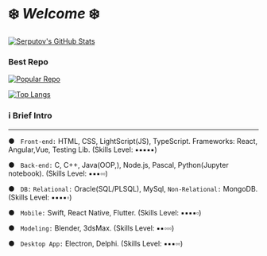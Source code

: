 # ❄️ *Welcome* ❄️


[![Serputov's GitHub Stats](https://github-readme-stats.vercel.app/api?username=aserputov)](https://github.com/aserputov?tab=repositories)

### Best Repo
[![Popular Repo](https://github-readme-stats.vercel.app/api/pin/?username=aserputov&repo=QckStaticSiteGenerator)](https://github.com/aserputov/QckStaticSiteGenerator)

[![Top Langs](https://github-readme-stats.vercel.app/api/top-langs/?username=aserputov&langs_count=4)](https://github.com/aserputov/github-readme-stats)


<!-- [![](https://img.shields.io/badge/-JavaScript-green?logo=JavaScript&logoColor=white&style=flat)](https://www.https://www.javascript.com)
[![](https://img.shields.io/badge/-MongoDB-blue?logo=mongodb&logoColor=white&style=flat)](https://www.mongodb.com)
[![](https://img.shields.io/badge/-React-blue?logo=React&logoColor=white&style=flat)](https://www.reactjs.org)
[![](https://img.shields.io/badge/-Angular-blue?logo=angular&logoColor=white&style=flat)](https://www.angular.com)
[![](https://img.shields.io/badge/-Swift-green?logo=Swift&logoColor=white&style=flat)](https://www.swift.org) -->


### ℹ️ Brief Intro 
----------

● &nbsp;&nbsp;``` Front-end: ``` HTML, CSS, LightScript(JS), TypeScript. Frameworks: React, Angular,Vue, Testing Lib. (Skills Level: ▪︎▪︎▪︎▪︎▪︎)

● &nbsp;&nbsp;``` Back-end: ``` C, C++, Java(OOP,), Node.js, Pascal, Python(Jupyter notebook). (Skills Level: ▪︎▪︎▪︎▫▫)

● &nbsp;&nbsp;``` DB: ``` ```Relational:``` Oracle(SQL/PLSQL), MySql, ```Non-Relational:``` MongoDB. (Skills Level: ▪︎▪︎▪︎▪︎▫)

● &nbsp;&nbsp;``` Mobile: ``` Swift, React Native, Flutter. (Skills Level: ▪︎▪︎▪︎▪︎▫)

● &nbsp;&nbsp;``` Modeling: ``` Blender, 3dsMax. (Skills Level: ▪︎▪︎▫▫▫)

● &nbsp;&nbsp;``` Desktop App: ``` Electron, Delphi. (Skills Level: ▪︎▪︎▪︎▫▫)









<!-- <div align="left" style="margin: 0px 0">
   <a href="https://github.com/aserputov/github-profile-views-counter">
       <img width="175px" src="https://komarev.com/ghpvc/?username=aserputov&color=green">
   </a>
</div> -->


